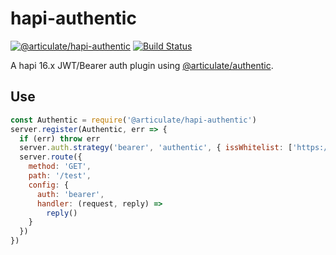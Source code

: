 # hapi-authentic
[![@articulate/hapi-authentic](https://img.shields.io/npm/v/@articulate/hapi-authentic.svg)](https://www.npmjs.com/package/@articulate/hapi-authentic)
[![Build Status](https://travis-ci.org/articulate/hapi-authentic.svg?branch=master)](https://travis-ci.org/articulate/hapi-authentic)

A hapi 16.x JWT/Bearer auth plugin using [@articulate/authentic](https://github.com/articulate/authentic).

## Use

```javascript
const Authentic = require('@articulate/hapi-authentic')
server.register(Authentic, err => {
  if (err) throw err
  server.auth.strategy('bearer', 'authentic', { issWhitelist: ['https://iss'] })
  server.route({
    method: 'GET',
    path: '/test',
    config: {
      auth: 'bearer',
      handler: (request, reply) =>
        reply()
    }
  })
})
```
